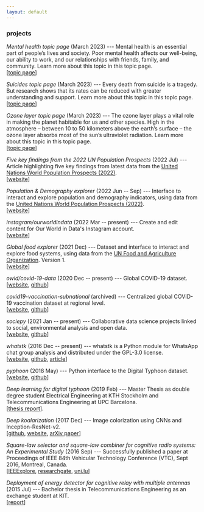 ```yaml
---
layout: default
---
```


### projects

<i class="fa fa-check-square" aria-hidden="true"></i> _Mental health topic page_ (March 2023) --- Mental health is an essential part of people’s lives and society. Poor mental health affects our well-being, our ability to work, and our relationships with friends, family, and community.
Learn more about this topic in this topic page. <br>
[[topic page](https://ourworldindata.org/mental-health)]

<i class="fa fa-check-square" aria-hidden="true"></i> _Suicides topic page_ (March 2023) --- Every death from suicide is a tragedy. But research shows that its rates can be reduced with greater understanding and support.
Learn more about this topic in this topic page. <br>
[[topic page](https://ourworldindata.org/suicide)]

<i class="fa fa-check-square" aria-hidden="true"></i> _Ozone layer topic page_ (March 2023) --- The ozone layer plays a vital role in making the planet habitable for us and other species. High in the atmosphere – between 10 to 50 kilometers above the earth’s surface – the ozone layer absorbs most of the sun’s ultraviolet radiation. Learn more about this topic in this topic page. <br>
[[topic page](https://ourworldindata.org/ozone-layer)]

<i class="fa fa-check-square" aria-hidden="true"></i> _Five key findings from the 2022 UN Population Prospects_ (2022
Jul) --- Article highlighting five key findings from latest data from the [United Nations World Population
Prospects (2022)](https://population.un.org/wpp/). <br>
[[website](https://ourworldindata.org/world-population-update-2022)]

<i class="fa fa-check-square" aria-hidden="true"></i> _Population & Demography explorer_ (2022 Jun -- Sep) --- Interface to
interact and explore population and demography indicators, using data from the [United Nations World Population
Prospects (2022)](https://population.un.org/wpp/). <br>
[[website](https://ourworldindata.org/explorers/population-and-demography)]

<i class="fa fa-spinner fa-spin" aria-hidden="true"></i> _instagram/ourworldindata_ (2022 Mar -- present) --- Create and edit content for Our World in Data's Instagram account. <br>
[[website](https://www.instagram.org/ourworldindata)]

<i class="fa fa-check-square" aria-hidden="true"></i> _Global food explorer_ (2021 Dec) --- Dataset and interface to
interact and explore food systems, using data from the [UN Food and Agriculture
Organization](https://www.fao.org/statistics/en/). Version 1. <br>
[[website](https://ourworldindata.org/explorers/global-food)]

<i class="fa fa-spinner fa-spin" aria-hidden="true"></i> _owid/covid-19-data_ (2020 Dec -- present) --- Global COVID-19 dataset. <br>
[[website](https://www.ourworldindata.org/coronavirus), [github](https://github.com/owid/covid-19-data)]

<i class="fa fa-check-square" aria-hidden="true"></i> _covid19-vaccination-subnational_ (archived) --- Centralized global COVID-19 vaccination dataset at regional level. <br>
[[website](https://sociepy.org/covid19-vaccination-subnational), [github](https://github.com/sociepy/covid19-vaccination-subnational)]

<i class="fa fa-spinner fa-spin" aria-hidden="true"></i> _sociepy_ (2021 Jan -- present) --- Collaborative data science projects linked to social, environmental analysis and open data.
<br>
[[website](https://sociepy.org/), [github](https://github.com/sociepy)]

<i class="fa fa-spinner fa-spin" aria-hidden="true"></i> _whatstk_ (2016 Dec -- present) --- whatstk is a Python module for WhatsApp chat group analysis and distributed under the GPL-3.0
license. <br> [[website](https://whatstk.lcsrg.me/), [github](https://github.com/lucasrodes/whatstk), [article](https://towardsdatascience.com/analyzing-whatsapp-chats-with-python-20d62ce7fe2d)]

<i class="fa fa-check-square"></i> _pyphoon_ (2018 May) --- Python interface to the Digital Typhoon dataset. <br> [[website](http://lcsrg.me/pyphoon), [github](https://github.com/lucasrodes/pyphoon)]

<i class="fa fa-check-square"></i> _Deep learning for digital typhoon_ (2019 Feb) --- Master Thesis as double degree student Electrical Engineering
at KTH Stockholm and Telecommunications Engineering at UPC Barcelona. <br> [[thesis
report](http://www.diva-portal.org/smash/record.jsf?pid=diva2%3A1304600&dswid=-9197)].

<i class="fa fa-check-square"></i> _Deep koalarization_ (2017 Dec) --- Image colorization using CNNs and Inception-ResNet-v2. <br> [[github](https://github.com/baldassarreFe/deep-koalarization), [website](http://lcsrg.me/deep-koalarization), [arXiv paper](https://arxiv.org/abs/1712.03400)]

<i class="fa fa-check-square"></i> _Square-law selector and square-law combiner for cognitive radio systems: An Experimental Study_ (2016 Sep) ---
Successfully published a paper at Proceedings of IEEE 84th Vehicular Technology Conference (VTC), Sept 2016, Montreal,
Canada. <br> [[IEEExplore](http://ieeexplore.ieee.org/document/7881236/?reload=true),
[researchgate](https://www.researchgate.net/publication/315468535_Square-Law_Selector_and_Square-Law_Combiner_for_Cognitive_Radio_Systems_An_Experimental_Study),
[uni.lu](http://orbilu.uni.lu/handle/10993/29334)]

<i class="fa fa-check-square"></i> _Deployment of energy detector for cognitive relay with multiple antennas_ (2015 Jul) --- Bachelor thesis in
Telecommunications Engineering as an exchange student at KIT.
<br> [[report](https://upcommons.upc.edu/bitstream/handle/2117/77499/Deployment%20of%20Energy%20Detector%20for%20Cognitive%20Relay%20with%20Multiple%20Antennas%20%28Bachelor%20Thesis%20by%20Lucas%20Rodes%29.pdf?sequence=1&isAllowed=y)]
